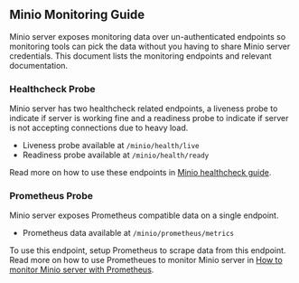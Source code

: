 ## Minio Monitoring Guide

Minio server exposes monitoring data over un-authenticated endpoints so monitoring tools can pick the data without you having to share Minio server credentials. This document lists the monitoring endpoints and relevant documentation.

### Healthcheck Probe

Minio server has two healthcheck related endpoints, a liveness probe to indicate if server is working fine and a readiness probe to indicate if server is not accepting connections due to heavy load.

- Liveness probe available at `/minio/health/live`
- Readiness probe available at `/minio/health/ready`

Read more on how to use these endpoints in [Minio healthcheck guide](https://github.com/piensa/bert/blob/master/docs/metrics/healthcheck/README.md).

### Prometheus Probe

Minio server exposes Prometheus compatible data on a single endpoint.

- Prometheus data available at `/minio/prometheus/metrics`

To use this endpoint, setup Prometheus to scrape data from this endpoint. Read more on how to use Prometheues to monitor Minio server in [How to monitor Minio server with Prometheus](https://github.com/minio/cookbook/blob/master/docs/how-to-monitor-minio-with-prometheus.md).
